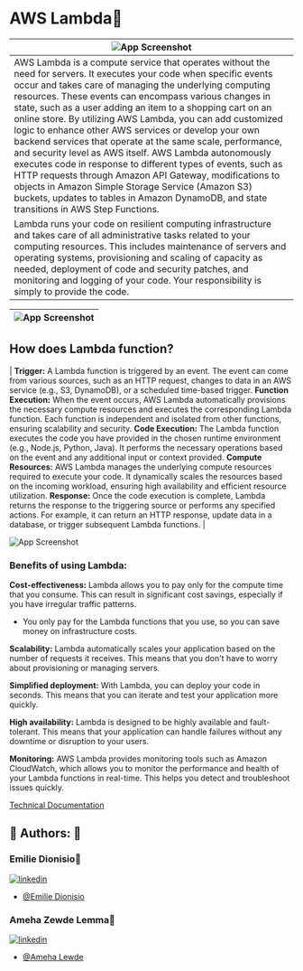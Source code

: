 # AWS Lambda👋

| ![App Screenshot](https://drive.google.com/uc?export=view&id=1P8T9D5CDwBAkHmjizKKNx03h2eIJjLEG) |
| ----------------------- |
| AWS Lambda is a compute service that operates without the need for servers. It executes your code when specific events occur and takes care of managing the underlying computing resources. These events can encompass various changes in state, such as a user adding an item to a shopping cart on an online store. By utilizing AWS Lambda, you can add customized logic to enhance other AWS services or develop your own backend services that operate at the same scale, performance, and security level as AWS itself. AWS Lambda autonomously executes code in response to different types of events, such as HTTP requests through Amazon API Gateway, modifications to objects in Amazon Simple Storage Service (Amazon S3) buckets, updates to tables in Amazon DynamoDB, and state transitions in AWS Step Functions.
Lambda runs your code on resilient computing infrastructure and takes care of all administrative tasks related to your computing resources. This includes maintenance of servers and operating systems, provisioning and scaling of capacity as needed, deployment of code and security patches, and monitoring and logging of your code. Your responsibility is simply to provide the code. |

| ![App Screenshot](https://drive.google.com/uc?export=view&id=1JxAUYkkbTpvajXlf3I5LTmHiig65FWRH) |
| ----------------------- |
 ## How does Lambda function? 
| **Trigger:** A Lambda function is triggered by an event. The event can come from various sources, such as an HTTP request, changes to data in an AWS service (e.g., S3, DynamoDB), or a scheduled time-based trigger.
**Function Execution:** When the event occurs, AWS Lambda automatically provisions the necessary compute resources and executes the corresponding Lambda function. Each function is independent and isolated from other functions, ensuring scalability and security.
**Code Execution:** The Lambda function executes the code you have provided in the chosen runtime environment (e.g., Node.js, Python, Java). It performs the necessary operations based on the event and any additional input or context provided.
**Compute Resources:** AWS Lambda manages the underlying compute resources required to execute your code. It dynamically scales the resources based on the incoming workload, ensuring high availability and efficient resource utilization.
**Response:** Once the code execution is complete, Lambda returns the response to the triggering source or performs any specified actions. For example, it can return an HTTP response, update data in a database, or trigger subsequent Lambda functions. |


![App Screenshot](https://drive.google.com/uc?export=view&id=1J9v0iQ5Xm3CWJ1hwYYfD_KcpPjqRBArV)


### Benefits of using Lambda:

**Cost-effectiveness:** Lambda allows you to pay only for the compute time that you consume. This can result in significant cost savings, especially if you have irregular traffic patterns. 

- You only pay for the Lambda functions that you use, so you can save money on infrastructure costs.

**Scalability:** Lambda automatically scales your application based on the number of requests it receives. This means that you don't have to worry about provisioning or managing servers.

**Simplified deployment:** With Lambda, you can deploy your code in seconds. This means that you can iterate and test your application more quickly.

**High availability:** Lambda is designed to be highly available and fault-tolerant. This means that your application can handle failures without any downtime or disruption to your users.

**Monitoring:** AWS Lambda provides monitoring tools such as Amazon CloudWatch, which allows you to monitor the performance and health of your Lambda functions in real-time. This helps you detect and troubleshoot issues quickly.


[Technical Documentation](https://tinyurl.com/lambdatech1)


## 🔗 Authors: 👐

### Emilie Dionisio👩‍
[![linkedin](https://img.shields.io/badge/linkedin-0A66C2?style=for-the-badge&logo=linkedin&logoColor=white)](https://www.linkedin.com/in/emdionisio/)
- [@Emilie Dionisio](https://github.com/emiliedionisio)

### Ameha Zewde Lemma👨
[![linkedin](https://img.shields.io/badge/linkedin-0A66C2?style=for-the-badge&logo=linkedin&logoColor=white)](https://www.linkedin.com/in/ameha-lemma/)
- [@Ameha Lewde](https://github.com/ameha01)


